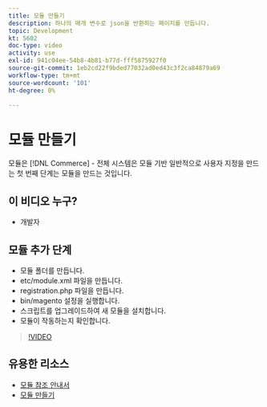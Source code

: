 ```yaml
---
title: 모듈 만들기
description: 하나의 매개 변수로 json을 반환하는 페이지를 만듭니다.
topic: Development
kt: 5602
doc-type: video
activity: use
exl-id: 941c04ee-54b8-4b81-b77d-fff5875927f0
source-git-commit: 1eb2cd22f9bded77032ad0ed43c3f2ca84879a69
workflow-type: tm+mt
source-wordcount: '101'
ht-degree: 0%

---
```


# 모듈 만들기

모듈은 [!DNL Commerce] - 전체 시스템은 모듈 기반 일반적으로 사용자 지정을 만드는 첫 번째 단계는 모듈을 만드는 것입니다.

## 이 비디오 누구?

- 개발자

## 모듈 추가 단계

- 모듈 폴더를 만듭니다.
- etc/module.xml 파일을 만듭니다.
- registration.php 파일을 만듭니다.
- bin/magento 설정을 실행합니다.
- 스크립트를 업그레이드하여 새 모듈을 설치합니다.
- 모듈이 작동하는지 확인합니다.

>[!VIDEO](https://video.tv.adobe.com/v/35792?quality=12&learn=on)

## 유용한 리소스

- [모듈 참조 안내서](https://devdocs.magento.com/guides/v2.4/mrg/intro.html)
- [모듈 만들기](https://devdocs.magento.com/videos/fundamentals/create-a-new-module/)
